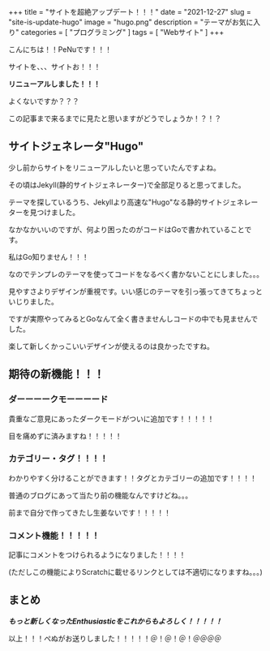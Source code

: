 +++
title = "サイトを超絶アップデート！！！"
date = "2021-12-27"
slug = "site-is-update-hugo"
image = "hugo.png"
description = "テーマがお気に入り"
categories = [
    "プログラミング"
]
tags = [
    "Webサイト"
]
+++

こんにちは！！PeNuです！！！

サイトを、、、サイトお！！！

**リニューアルしました！！！**

よくないですか？？？

この記事まで来るまでに見たと思いますがどうでしょうか！？！？

## サイトジェネレータ"Hugo"

少し前からサイトをリニューアルしたいと思っていたんですよね。

その頃はJekyll(静的サイトジェネレーター)で全部足りると思ってました。

テーマを探しているうち、Jekyllより高速な"Hugo"なる静的サイトジェネレーターを見つけました。

なかなかいいのですが、何より困ったのがコードはGoで書かれていることです。

私はGo知りません！！！

なのでテンプレのテーマを使ってコードをなるべく書かないことにしました。。。

見やすさよりデザインが重視です。いい感じのテーマを引っ張ってきてちょっといじりました。

ですが実際やってみるとGoなんて全く書きませんしコードの中でも見ませんでした。

楽して新しくかっこいいデザインが使えるのは良かったですね。

## 期待の新機能！！！

### ダーーーークモーーーード

貴重なご意見にあったダークモードがついに追加です！！！！！

目を痛めずに済みますね！！！！！

### カテゴリー・タグ！！！！

わかりやすく分けることができます！！タグとカテゴリーの追加です！！！！

普通のブログにあって当たり前の機能なんですけどね。。。

前まで自分で作ってきたし生姜ないです！！！！！

### コメント機能！！！！！

記事にコメントをつけられるようになりました！！！！

(ただしこの機能によりScratchに載せるリンクとしては不適切になりますね。。。)

## まとめ

***もっと新しくなったEnthusiasticをこれからもよろしく！！！！！***

以上！！！ぺぬがお送りしました！！！！！＠！＠！＠！＠＠＠＠